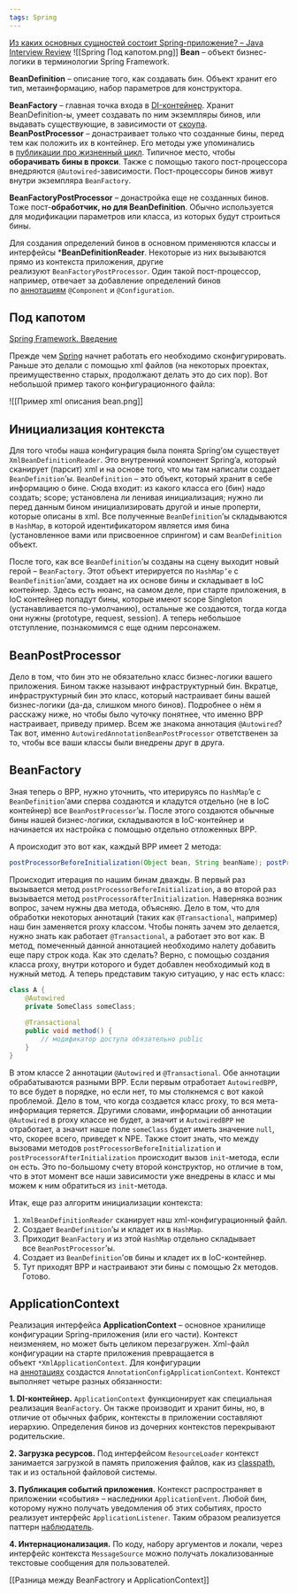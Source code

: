```yaml
---
tags: Spring
---
```

[Из каких основных сущностей состоит Spring-приложение? – Java Interview Review](https://itsobes.ru/JavaSobes/iz-kakikh-osnovnykh-sushchnostei-sostoit-spring-prilozhenie/)
![[Spring Под капотом.png]]
**Bean** – объект бизнес-логики в терминологии Spring Framework.

**BeanDefinition** – описание того, как создавать бин. Объект хранит его тип, метаинформацию, набор параметров для конструктора.

**BeanFactory** – главная точка входа в [DI-контейнер](https://itsobes.ru/JavaSobes/kak-spring-framework-realizuet-pattern-dependency-injection). Хранит BeanDefinition-ы, умеет создавать по ним экземпляры бинов, или выдавать существующие, в зависимости от [скоупа](https://itsobes.ru/JavaSobes/kakoi-u-spring-binov-skoup-po-umolchaniiu).
	**BeanPostProcessor** – донастраивает только что созданные бины, перед тем как положить их в контейнер. Его методы уже упоминались в [публикации про жизненный цикл](https://itsobes.ru/JavaSobes/opishite-zhiznennyi-tsikl-spring-bean). Типичное место, чтобы **оборачивать бины в прокси**. Также с помощью такого пост-процессора внедряются `@Autowired`-зависимости. Пост-процессоры бинов живут внутри экземпляра `BeanFactory`.


**BeanFactoryPostProcessor** – донастройка еще не созданных бинов. Тоже пост-**обработчик, но для BeanDefinition**. Обычно используется для модификации параметров или класса, из которых будут строиться бины.

Для создания определений бинов в основном применяются классы и интерфейсы ***BeanDefinitionReader**. Некоторые из них вызываются прямо из контекста приложения, другие реализуют `BeanFactoryPostProcessor`. Один такой пост-процессор, например, отвечает за добавление определений бинов по [аннотациям](https://itsobes.ru/JavaSobes/kakie-otlichiia-mezhdu-component-service-repository-i-controller) `@Component` и `@Configuration`.

## Под капотом
[Spring Framework. Введение](https://javarush.com/groups/posts/1676-spring-framework-vvedenie)

Прежде чем [Spring](https://javarush.com/groups/posts/476-spring-dlja-lenivihkh-osnovih-bazovihe-koncepcii-i-primerih-s-kodom-chastjh-1) начнет работать его необходимо сконфигурировать. Раньше это делали с помощью xml файлов (на некоторых проектах, преимущественно старых, продолжают делать это до сих пор). Вот небольшой пример такого конфигурационного файла:

![[Пример xml описания bean.png]]

## Инициализация контекста
Для того чтобы наша конфигурация была понята Spring’ом существует `XmlBeanDefinitionReader`. Это внутренний компонент Spring’a, который сканирует (парсит) xml и на основе того, что мы там написали создает `BeanDefinition`’ы. `BeanDefinition` – это объект, который хранит в себе информацию о бине. Сюда входит: из какого класса его (бин) надо создать; scope; установлена ли ленивая инициализация; нужно ли перед данным бином инициализировать другой и иные проперти, которые описаны в xml. Все полученные `BeanDefinition`’ы складываются в `HashMap`, в которой идентификатором является имя бина (установленное вами или присвоенное спрингом) и сам `BeanDefinition` объект.

После того, как все `BeanDefinition`’ы созданы на сцену выходит новый герой – `BeanFactory`. Этот объект итерируется по `HashMap’e` с `BeanDefinition`’ами, создает на их основе бины и складывает в IoC контейнер. Здесь есть нюанс, на самом деле, при старте приложения, в IoC контейнер попадут бины, которые имеют scope Singleton (устанавливается по-умолчанию), остальные же создаются, тогда когда они нужны (prototype, request, session). А теперь небольшое отступление, познакомимся с еще одним персонажем.

## BeanPostProcessor
Дело в том, что бин это не обязательно класс бизнес-логики вашего приложения. Бином также называют инфраструктурный бин. Вкратце, инфраструктурный бин это класс, который настраивает бины вашей бизнес-логики (да-да, слишком много бинов). Подробнее о нём я расскажу ниже, но чтобы было чуточку понятнее, что именно BPP настраивает, приведу пример. Всем же знакома аннотация `@Autowired`? Так вот, именно `AutowiredAnnotationBeanPostProcessor` ответственен за то, чтобы все ваши классы были внедрены друг в друга.

## BeanFactory
Зная теперь о BPP, нужно уточнить, что итерируясь по `HashMap`’e с `BeanDefinition`’ами сперва создаются и кладутся отдельно (не в IoC контейнер) все `BeanPostProcessor`’ы. После этого создаются обычные бины нашей бизнес-логики, складываются в IoC-контейнер и начинается их настройка с помощью отдельно отложенных BPP.

А происходит это вот как, каждый BPP имеет 2 метода:
```java
postProcessorBeforeInitialization(Object bean, String beanName); postProcessorAfterInitialization(Object bean, String beanName);
```

Происходит итерация по нашим бинам дважды. В первый раз вызывается метод `postProcessorBeforeInitialization`, а во второй раз вызывается метод `postProcessorAfterInitialization`. Наверняка возник вопрос, зачем нужны два метода, объясняю. Дело в том, что для обработки некоторых аннотаций (таких как `@Transactional`, например) наш бин заменяется proxy классом. Чтобы понять зачем это делается, нужно знать как работает `@Transactional`, а работает это вот как. В метод, помеченный данной аннотацией необходимо налету добавить еще пару строк кода. Как это сделать? Верно, с помощью создания класса proxy, внутри которого и будет добавлен необходимый код в нужный метод. А теперь представим такую ситуацию, у нас есть класс:
```java
class A { 
	@Autowired 
	private SomeClass someClass; 
	
	@Transactional
	public void method() { 
		// модификатор доступа обязательно public 
	} 
}
```

В этом классе 2 аннотации `@Autowired` и `@Transactional`. Обе аннотации обрабатываются разными BPP. Если первым отработает `AutowiredBPP`, то все будет в порядке, но если нет, то мы столкнемся с вот какой проблемой. Дело в том, что когда создается класс proxy, то вся мета-информация теряется. Другими словами, информации об аннотации `@Autowired` в proxy классе не будет, а значит и `AutowiredBPP` не отработает, а значит наше поле `someClass` будет иметь значение `null`, что, скорее всего, приведет к NPE. Также стоит знать, что между вызовами методов `postProcessorBeforeInitialization` и `postProcessorAfterInitialization` происходит вызов `init`-метода, если он есть. Это по-большому счету второй конструктор, но отличие в том, что в этот момент все наши зависимости уже внедрены в класс и мы можем к ним обратиться из `init`-метода.

Итак, еще раз алгоритм инициализации контекста:

1. `XmlBeanDefinitionReader` сканирует наш xml-конфигурационный файл.
2. Создает `BeanDefinition`’ы и кладет их в `HashMap`.
3. Приходит `BeanFactory` и из этой `HashMap` отдельно складывает все `BeanPostProcessor`’ы.
4. Создает из `BeanDefinition`’ов бины и кладет их в IoC-контейнер.
5. Тут приходят BPP и настраивают эти бины с помощью 2х методов.
Готово.

## ApplicationContext

Реализация интерфейса **ApplicationContext** – основное хранилище конфигурации Spring-приложения (или его части). Контекст неизменяем, но может быть целиком перезагружен. Xml-файл конфигурации на старте приложения превращается в объект `*XmlApplicationContext`. Для конфигурации на [аннотациях](https://itsobes.ru/JavaSobes/kakie-otlichiia-mezhdu-component-service-repository-i-controller) создастся `AnnotationConfigApplicationContext`. Контекст выполняет четыре разных обязанности:

**1. DI-контейнер.** `ApplicationContext` функционирует как специальная реализация `BeanFactory`. Он также производит и хранит бины, но, в отличие от обычных фабрик, контексты в приложении составляют иерархию. Определения бинов из дочерних контекстов перекрывают родительские.

**2. Загрузка ресурсов.** Под интерфейсом `ResourceLoader` контекст занимается загрузкой в память приложения файлов, как из [classpath](https://itsobes.ru/JavaSobes/chto-takoe-classpath), так и из остальной файловой системы.

**3. Публикация событий приложения.** Контекст распространяет в приложении «события» – наследники `ApplicationEvent`. Любой бин, которому нужно получать уведомления об этих событиях, просто реализует интерфейс `ApplicationListener`. Таким образом реализуется паттерн [наблюдатель](https://ru.wikipedia.org/wiki/%D0%9D%D0%B0%D0%B1%D0%BB%D1%8E%D0%B4%D0%B0%D1%82%D0%B5%D0%BB%D1%8C_(%D1%88%D0%B0%D0%B1%D0%BB%D0%BE%D0%BD_%D0%BF%D1%80%D0%BE%D0%B5%D0%BA%D1%82%D0%B8%D1%80%D0%BE%D0%B2%D0%B0%D0%BD%D0%B8%D1%8F)).

**4. Интернационализация.** По коду, набору аргументов и локали, через интерфейс контекста `MessageSource` можно получать локализованные текстовые сообщения для пользователей.

[[Разница между BeanFactrory и ApplicationContext]]
